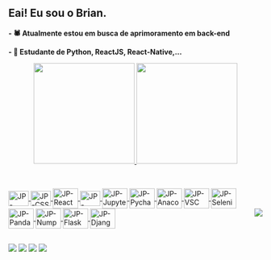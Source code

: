 ## Eai! Eu sou o Brian.

**- 🕷 Atualmente estou em busca de aprimoramento em back-end**

**- 🌱 Estudante de Python, ReactJS, React-Native,...**

<div align="center">
  <a href="https://github.com/BrianCosta2004">
  <img height="200em" src="https://github-readme-stats.vercel.app/api?username=BrianCosta2004&show_icons=true&theme=codeSTACKr&include_all_commits=true&count_private=true"/>
  <img height="200em" src="https://github-readme-stats.vercel.app/api/top-langs/?username=BrianCosta2004&layout=compact&langs_count=7&theme=codeSTACKr"/>
</div>
  
##
  
<div style="display: inline_block"><br>
  <img align="center" alt="JP-HTML" height="30" width="40" src="https://cdn.jsdelivr.net/gh/devicons/devicon/icons/html5/html5-plain.svg">
  <img align="center" alt="JP-CSS" height="30" width="40" src="https://cdn.jsdelivr.net/gh/devicons/devicon/icons/css3/css3-plain.svg">
  <img align="center" alt="JP-React" height="40" width="50" src="https://cdn.jsdelivr.net/gh/devicons/devicon/icons/react/react-original.svg" />
  <img align="center" alt="JP-Python" height="30" width="40" src="https://cdn.jsdelivr.net/gh/devicons/devicon/icons/python/python-original.svg" />
  <img align="center" alt="JP-Jupyter" height="40" width="50" src="https://cdn.jsdelivr.net/gh/devicons/devicon/icons/jupyter/jupyter-original-wordmark.svg" />
  <img align="center" alt="JP-Pycharm" height="40" width="50" src="https://cdn.jsdelivr.net/gh/devicons/devicon/icons/pycharm/pycharm-original.svg" />
  <img align="center" alt="JP-Anaconda" height="40" width="50" src="https://cdn.jsdelivr.net/gh/devicons/devicon/icons/anaconda/anaconda-original.svg" />
  <img align="center" alt="JP-VSC" height="40" width="50" src="https://cdn.jsdelivr.net/gh/devicons/devicon/icons/vscode/vscode-original.svg" />
  <img align="center" alt="JP-Selenium" height="40" width="50" src="https://cdn.jsdelivr.net/gh/devicons/devicon/icons/selenium/selenium-original.svg" />
  <img align="center" alt="JP-Pandas" height="40" width="50" src="https://cdn.jsdelivr.net/gh/devicons/devicon/icons/pandas/pandas-original.svg" />
  <img align="center" alt="JP-Numpy" height="40" width="50" src="https://cdn.jsdelivr.net/gh/devicons/devicon/icons/numpy/numpy-original.svg" />
  <img align="center" alt="JP-Flask" height="40" width="50" src="https://cdn.jsdelivr.net/gh/devicons/devicon/icons/flask/flask-original.svg" />
  <img align="center" alt="JP-Django" height="40" width="50" src="https://cdn.jsdelivr.net/gh/devicons/devicon/icons/django/django-plain.svg" />
  <img align="right" src="https://cdn.discordapp.com/attachments/973288624676286474/981945953340751912/rick-ashley-dance.gif">
 </div>
         
##

<div>
  <a href="https://www.instagram.com/briancosta2004/" target="_blank"><img src="https://img.shields.io/badge/-Instagram-%23E4405F?style=for-the-badge&logo=instagram&logoColor=white" target="_blank"></a> 
  <a href = "mailto:brianhcosta@gmail.com"><img src="https://img.shields.io/badge/-Gmail-%23333?style=for-the-badge&logo=gmail&logoColor=white" target="_blank"></a>
  <a href="www.linkedin.com/in/brian-costa-a39b34217" target="_blank"><img src="https://img.shields.io/badge/-LinkedIn-%230077B5?style=for-the-badge&logo=linkedin&logoColor=white" target="_blank"></a> 
  <a href="https://steamcommunity.com/profiles/76561198812622877/" target="_blank"><img src="https://img.shields.io/badge/Steam-000000?style=for-the-badge&logo=steam&logoColor=white" target="_blank"></a>
  </div>
